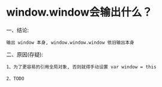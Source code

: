 # window.window会输出什么？

一、结论: 

    输出 window 本身, window.window.window 依旧输出本身
    
二、原因(存疑):

    1、为了更容易的引用全局对象, 否则就得手动设置 var window = this

    2、TODO